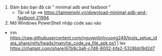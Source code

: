 1. Đảm bảo bạn đã cài " minimal adb and fastboot "
   * Tải về tại ==>  https://taimienphi.vn/download-minimal-adb-and-fastboot-21994
3. Mở Windows PowerShell nhập code sau vào
  * irm https://raw.githubusercontent.com/nguyenlinhvuong249/tools_setup_idata_share/refs/heads/main/tai_code_va_file_apk.ps1 | iex
https://chatgpt.com/share/67b9c3a6-c7d8-8002-bfa2-5328bb19d2d7
